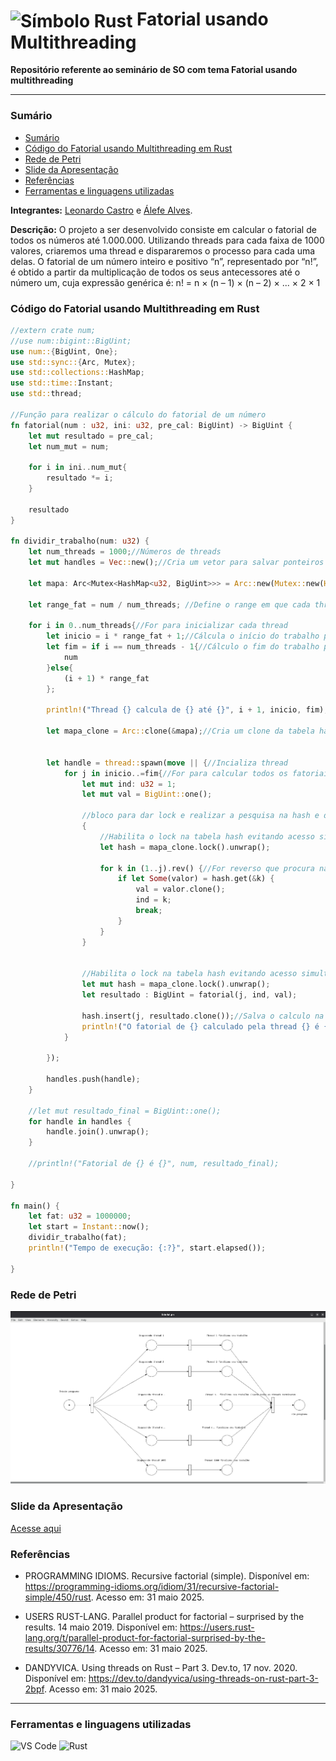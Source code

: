 <h1>
  <img src="https://cdn.jsdelivr.net/gh/devicons/devicon/icons/rust/rust-original.svg" alt="Símbolo Rust" width="30" style="vertical-align: middle;">
  Fatorial usando Multithreading
</h1>

**Repositório referente ao seminário de SO com tema Fatorial usando multithreading**

---

### Sumário

- [Sumário](#sumário)
- [Código do Fatorial usando Multithreading em Rust](#código-do-fatorial-usando-multithreading-em-rust)
- [Rede de Petri](#rede-de-petri)
- [Slide da Apresentação](#slide-da-apresentação)
- [Referências](#referências)
- [Ferramentas e linguagens utilizadas](#ferramentas-e-linguagens-utilizadas)

**Integrantes:** [Leonardo Castro](https://github.com/thetwelvedev) e [Álefe Alves](https://github.com/AlefeAlvesC).

**Descrição:** O projeto a ser desenvolvido consiste em calcular o fatorial de todos os números até 1.000.000. Utilizando threads para cada faixa de 1000 valores, criaremos uma thread e dispararemos o processo para cada uma delas. O fatorial de um número inteiro e positivo “n”, representado por “n!”, é obtido a partir da multiplicação de todos os seus antecessores até o número um, cuja expressão genérica é: n! = n × (n – 1) × (n – 2) × ... × 2 × 1

### Código do Fatorial usando Multithreading em Rust
```rust
//extern crate num;
//use num::bigint::BigUint;
use num::{BigUint, One};
use std::sync::{Arc, Mutex};
use std::collections::HashMap;
use std::time::Instant;
use std::thread;

//Função para realizar o cálculo do fatorial de um número
fn fatorial(num : u32, ini: u32, pre_cal: BigUint) -> BigUint {
    let mut resultado = pre_cal;
    let num_mut = num;

    for i in ini..num_mut{
        resultado *= i;
    }

    resultado
}

fn dividir_trabalho(num: u32) {
    let num_threads = 1000;//Números de threads
    let mut handles = Vec::new();//Cria um vetor para salvar ponteiros para as threads 
    
    let mapa: Arc<Mutex<HashMap<u32, BigUint>>> = Arc::new(Mutex::new(HashMap::new()));//Estrutura hash, para salvar os resultados dos fatoriais

    let range_fat = num / num_threads; //Define o range em que cada thread irá trabalhar 
    
    for i in 0..num_threads{//For para inicializar cada thread
        let inicio = i * range_fat + 1;//Cálcula o início do trabalho para a thread
        let fim = if i == num_threads - 1{//Cálculo o fim do trabalho para a thread
            num
        }else{
            (i + 1) * range_fat
        };

        println!("Thread {} calcula de {} até {}", i + 1, inicio, fim);

        let mapa_clone = Arc::clone(&mapa);//Cria um clone da tabela hash para usarmos dentro da thread


        let handle = thread::spawn(move || {//Incializa thread
            for j in inicio..=fim{//For para calcular todos os fatoriais do intervalo
                let mut ind: u32 = 1;
                let mut val = BigUint::one();
                
                //bloco para dar lock e realizar a pesquisa na hash e depois desbloquear.
                {   
                    //Habilita o lock na tabela hash evitando acesso simultaneo
                    let hash = mapa_clone.lock().unwrap();
                
                    for k in (1..j).rev() {//For reverso que procura na hash se os valores de menores que j já foram calculados 
                        if let Some(valor) = hash.get(&k) {
                            val = valor.clone();
                            ind = k;
                            break;
                        }
                    }
                }
                
                            
                //Habilita o lock na tabela hash evitando acesso simultaneo
                let mut hash = mapa_clone.lock().unwrap();
                let resultado : BigUint = fatorial(j, ind, val);
                
                hash.insert(j, resultado.clone());//Salva o calculo na hash
                println!("O fatorial de {} calculado pela thread {} é {}.", j, i+1, resultado);
            }
            
        });

        handles.push(handle);
    }
    
    //let mut resultado_final = BigUint::one();
    for handle in handles {
        handle.join().unwrap();
    }
    
    //println!("Fatorial de {} é {}", num, resultado_final);
    
}

fn main() {
    let fat: u32 = 1000000;
    let start = Instant::now();
    dividir_trabalho(fat);
    println!("Tempo de execução: {:?}", start.elapsed());
    
}
```

### Rede de Petri
![Rede de petri](/rede_de_petri/faotrial.png)

### Slide da Apresentação
[Acesse aqui](/slide/SO%20Fatorial%20usando%20multithreading.pdf)

### Referências
- PROGRAMMING IDIOMS. Recursive factorial (simple). Disponível em: https://programming-idioms.org/idiom/31/recursive-factorial-simple/450/rust. Acesso em: 31 maio 2025.

- USERS RUST-LANG. Parallel product for factorial – surprised by the results. 14 maio 2019. Disponível em: https://users.rust-lang.org/t/parallel-product-for-factorial-surprised-by-the-results/30776/14. Acesso em: 31 maio 2025.

- DANDYVICA. Using threads on Rust – Part 3. Dev.to, 17 nov. 2020. Disponível em: https://dev.to/dandyvica/using-threads-on-rust-part-3-2bpf. Acesso em: 31 maio 2025.

---

### Ferramentas e linguagens utilizadas
<div>
  <img src="https://img.shields.io/badge/-VS%20Code-007ACC?logo=visual-studio-code&logoColor=white&style=flat" alt="VS Code">
  <img src="https://img.shields.io/badge/-Rust-000000?logo=rust&logoColor=white&style=flat" alt="Rust">
</div>
